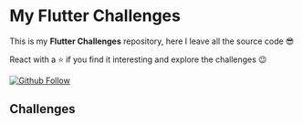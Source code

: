 # My Flutter Challenges

This is my **Flutter Challenges** repository, here I leave all the source code 😎

React with a ⭐️ if you find it interesting and explore the challenges 😉

[![Github Follow](https://img.shields.io/github/followers/zaumaiano?style=social)](https://github.com/zaumaiano)

## Challenges
